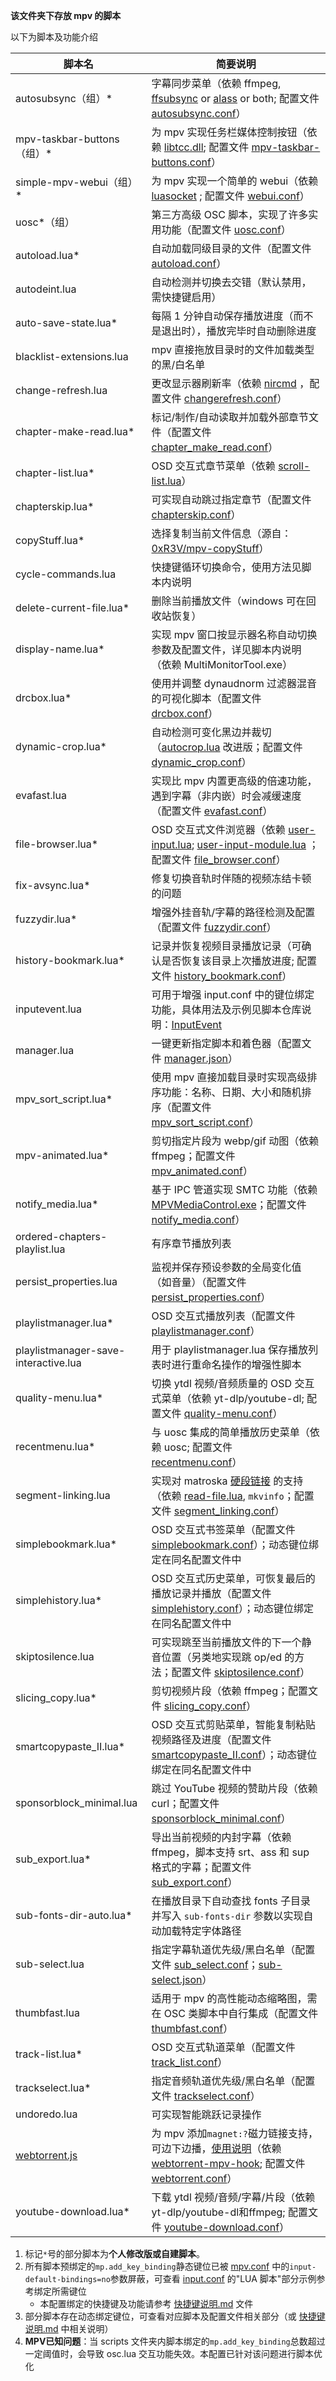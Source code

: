 **该文件夹下存放 mpv 的脚本**

以下为脚本及功能介绍

| 脚本名 | 简要说明 |
| --- | --- |
| autosubsync（组）* | 字幕同步菜单（依赖 ffmpeg, [ffsubsync](https://github.com/smacke/ffsubsync) or [alass](https://github.com/dyphire/alass) or both; 配置文件 [autosubsync.conf](../script-opts/autosubsync.conf)） |
| mpv-taskbar-buttons（组）* | 为 mpv 实现任务栏媒体控制按钮（依赖 [libtcc.dll](https://github.com/qwerty12/mpv-taskbar-buttons/blob/master/libtcc.dll); 配置文件 [mpv-taskbar-buttons.conf](../script-opts/mpv-taskbar-buttons.conf)） |
| simple-mpv-webui（组）* | 为 mpv 实现一个简单的 webui（依赖 [luasocket](https://github.com/57op/simple-mpv-webui-windows-libs) ; 配置文件 [webui.conf](../script-opts/webui.conf)） |
| uosc*（组） | 第三方高级 OSC 脚本，实现了许多实用功能（配置文件 [uosc.conf](../script-opts/uosc.conf)） |
| autoload.lua* | 自动加载同级目录的文件（配置文件 [autoload.conf](../script-opts/autoload.conf)） |
| autodeint.lua       | 自动检测并切换去交错（默认禁用，需快捷键启用） |
| auto-save-state.lua* | 每隔 1 分钟自动保存播放进度（而不是退出时），播放完毕时自动删除进度 |
| blacklist-extensions.lua         | mpv 直接拖放目录时的文件加载类型的黑/白名单 |
| change-refresh.lua   | 更改显示器刷新率（依赖 [nircmd](https://www.nirsoft.net/utils/nircmd.html) ，配置文件 [changerefresh.conf](../script-opts/changerefresh.conf)） |
| chapter-make-read.lua* | 标记/制作/自动读取并加载外部章节文件（配置文件 [chapter_make_read.conf](../script-opts/chapter_make_read.conf)） |
| chapter-list.lua* | OSD 交互式章节菜单（依赖 [scroll-list.lua](../script-modules/scroll-list.lua)） |
| chapterskip.lua* | 可实现自动跳过指定章节（配置文件 [chapterskip.conf](../script-opts/chapterskip.conf)） |
| copyStuff.lua* | 选择复制当前文件信息（源自：[0xR3V/mpv-copyStuff](https://github.com/0xR3V/mpv-copyStuff)） |
| cycle-commands.lua | 快捷键循环切换命令，使用方法见脚本内说明 |
| delete-current-file.lua* | 删除当前播放文件（windows 可在回收站恢复） |
| display-name.lua* | 实现 mpv 窗口按显示器名称自动切换参数及配置文件，详见脚本内说明（依赖 MultiMonitorTool.exe） |
| drcbox.lua*   | 使用并调整 dynaudnorm 过滤器混音的可视化脚本（配置文件 [drcbox.conf](../script-opts/drcboxp.conf)） |
| dynamic-crop.lua* | 自动检测可变化黑边并裁切（[autocrop.lua](https://github.com/mpv-player/mpv/blob/master/TOOLS/lua/autocrop.lua) 改进版；配置文件 [dynamic_crop.conf](../script-opts/dynamic_crop.conf)） |
| evafast.lua | 实现比 mpv 内置更高级的倍速功能，遇到字幕（非内嵌）时会减缓速度（配置文件 [evafast.conf](../script-opts/evafast.conf)） |
| file-browser.lua* | OSD 交互式文件浏览器（依赖 [user-input.lua](../scripts/user-input.lua); [user-input-module.lua](../script-modules/user-input-module.lua) ；配置文件 [file_browser.conf](../script-opts/file_browser.conf)） |
| fix-avsync.lua* | 修复切换音轨时伴随的视频冻结卡顿的问题 |
| fuzzydir.lua* | 增强外挂音轨/字幕的路径检测及配置（配置文件 [fuzzydir.conf](../script-opts/fuzzydir.conf)） |
| history-bookmark.lua* | 记录并恢复视频目录播放记录（可确认是否恢复该目录上次播放进度; 配置文件 [history_bookmark.conf](../script-opts/history_bookmark.conf)） |
| inputevent.lua | 可用于增强 input.conf 中的键位绑定功能，具体用法及示例见脚本仓库说明：[InputEvent](https://github.com/Natural-Harmonia-Gropius/InputEvent) |
| manager.lua | 一键更新指定脚本和着色器（配置文件 [manager.json](../manager.json)） |
| mpv_sort_script.lua* | 使用 mpv 直接加载目录时实现高级排序功能：名称、日期、大小和随机排序（配置文件 [mpv_sort_script.conf](../script-opts/mpv_sort_script.conf)） |
| mpv-animated.lua* | 剪切指定片段为 webp/gif 动图（依赖 ffmpeg；配置文件 [mpv_animated.conf](../script-opts/mpv_animated.conf)） |
| notify_media.lua* | 基于 IPC 管道实现 SMTC 功能（依赖 [MPVMediaControl.exe](https://github.com/datasone/MPVMediaControl/releases)；配置文件 [notify_media.conf](../script-opts/notify_media.conf)） |
| ordered-chapters-playlist.lua | 有序章节播放列表 |
| persist_properties.lua | 监视并保存预设参数的全局变化值（如音量）（配置文件 [persist_properties.conf](../script-opts/persist_properties.conf)） |
| playlistmanager.lua* | OSD 交互式播放列表（配置文件 [playlistmanager.conf](../script-opts/playlistmanager.conf)） |
| playlistmanager-save-interactive.lua | 用于 playlistmanager.lua 保存播放列表时进行重命名操作的增强性脚本 |
| quality-menu.lua* | 切换 ytdl 视频/音频质量的 OSD 交互式菜单（依赖 yt-dlp/youtube-dl; 配置文件 [quality-menu.conf](../script-opts/quality-menu.conf)） |
| recentmenu.lua* | 与 uosc 集成的简单播放历史菜单（依赖 uosc; 配置文件 [recentmenu.conf](../script-opts/recentmenu.conf)） |
| segment-linking.lua | 实现对 matroska [硬段链接](https://www.ietf.org/archive/id/draft-ietf-cellar-matroska-06.html#name-hard-linking) 的支持（依赖  [read-file.lua](../script-modules/read-file.lua), `mkvinfo`；配置文件 [segment_linking.conf](../script-opts/segment_linking.conf)） |
| simplebookmark.lua* | OSD 交互式书签菜单（配置文件 [simplebookmark.conf](../script-opts/simplebookmark.conf)）；动态键位绑定在同名配置文件中 |
| simplehistory.lua* | OSD 交互式历史菜单，可恢复最后的播放记录并播放（配置文件 [simplehistory.conf](../script-opts/simplehistory.conf)）；动态键位绑定在同名配置文件中 |
| skiptosilence.lua | 可实现跳至当前播放文件的下一个静音位置（另类地实现跳 op/ed 的方法；配置文件 [skiptosilence.conf](../script-opts/skiptosilence.conf)） |
| slicing_copy.lua* | 剪切视频片段（依赖 ffmpeg；配置文件 [slicing_copy.conf](../script-opts/slicing_copy.conf)） |
| smartcopypaste_II.lua*       | OSD 交互式剪贴菜单，智能复制粘贴视频路径及进度（配置文件 [smartcopypaste_II.conf](../script-opts/smartcopypaste_II.conf)）；动态键位绑定在同名配置文件中 |
| sponsorblock_minimal.lua | 跳过 YouTube 视频的赞助片段（依赖 curl；配置文件 [sponsorblock_minimal.conf](../script-opts/sponsorblock_minimal.conf)） |
| sub_export.lua* | 导出当前视频的内封字幕（依赖 ffmpeg，脚本支持 srt、ass 和 sup 格式的字幕；配置文件 [sub_export.conf](../script-opts/sub_export.conf)） |
| sub-fonts-dir-auto.lua* | 在播放目录下自动查找 fonts 子目录并写入 `sub-fonts-dir` 参数以实现自动加载特定字体路径 |
| sub-select.lua | 指定字幕轨道优先级/黑白名单（配置文件 [sub_select.conf](../script-opts/sub_select.conf)；[sub-select.json](../script-opts/sub-select.json)） |
| thumbfast.lua   | 适用于 mpv 的高性能动态缩略图，需在 OSC 类脚本中自行集成（配置文件 [thumbfast.conf](../script-opts/thumbfast.conf)） |
| track-list.lua* | OSD 交互式轨道菜单（配置文件 [track_list.conf](../script-opts/track_list.conf)） |
| trackselect.lua*              | 指定音频轨道优先级/黑白名单（配置文件 [trackselect.conf](../script-opts/trackselect.conf)） |
| undoredo.lua                  | 可实现智能跳跃记录操作 |
| [webtorrent.js](https://github.com/mrxdst/webtorrent-mpv-hook/blob/master/src/webtorrent.ts) | 为 mpv 添加`magnet:?`磁力链接支持，可边下边播，[使用说明](https://github.com/mrxdst/webtorrent-mpv-hook/blob/master/README.md)（依赖 [webtorrent-mpv-hook](https://github.com/mrxdst/webtorrent-mpv-hook); 配置文件 [webtorrent.conf](../script-opts/webtorrent.conf)） |
| youtube-download.lua* | 下载 ytdl 视频/音频/字幕/片段（依赖 yt-dlp/youtube-dl和ffmpeg; 配置文件 [youtube-download.conf](../script-opts/youtube-download.conf)） |

1. 标记`*`号的部分脚本为**个人修改版或自建脚本**。
2. 所有脚本预绑定的`mp.add_key_binding`静态键位已被 [mpv.conf](../mpv.conf) 中的`input-default-bindings=no`参数屏蔽，可查看 [input.conf](../input.conf)  的"LUA 脚本"部分示例参考绑定所需键位  
   - 本配置绑定的快捷键及功能请参考 [快捷键说明.md](../快捷键说明.md) 文件
3. 部分脚本存在动态绑定键位，可查看对应脚本及配置文件相关部分（或 [快捷键说明.md](../快捷键说明.md) 中相关说明）
4. **MPV已知问题**：当 scripts 文件夹内脚本绑定的`mp.add_key_binding`总数超过一定阈值时，会导致 osc.lua 交互功能失效。本配置已针对该问题进行脚本优化
